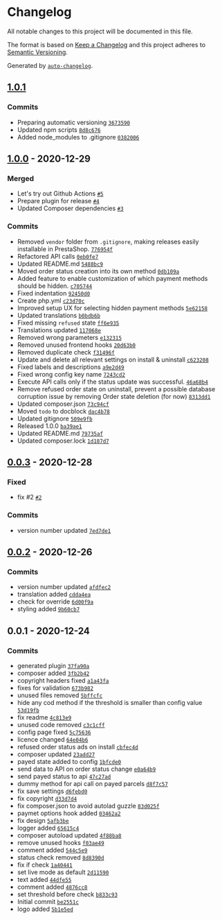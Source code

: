 # Changelog

All notable changes to this project will be documented in this file.

The format is based on [Keep a Changelog](https://keepachangelog.com/en/1.0.0/)
and this project adheres to [Semantic Versioning](https://semver.org/spec/v2.0.0.html).

Generated by [`auto-changelog`](https://github.com/CookPete/auto-changelog).

## [1.0.1](https://github.com/rrd108/ps-utanvet-ellenor/compare/1.0.0...1.0.1)

### Commits

- Preparing automatic versioning [`3673590`](https://github.com/rrd108/ps-utanvet-ellenor/commit/3673590ef4955f0fd28c4fc5aac201e41451651d)
- Updated npm scripts [`8d8c676`](https://github.com/rrd108/ps-utanvet-ellenor/commit/8d8c676dd87724bf4e41ae2cd38ecf3d64303cce)
- Added node_modules to .gitignore [`0382006`](https://github.com/rrd108/ps-utanvet-ellenor/commit/038200649bd9e13e98568adaec150982a9c9dd5b)

## [1.0.0](https://github.com/rrd108/ps-utanvet-ellenor/compare/0.0.3...1.0.0) - 2020-12-29

### Merged

- Let's try out Github Actions [`#5`](https://github.com/rrd108/ps-utanvet-ellenor/pull/5)
- Prepare plugin for release [`#4`](https://github.com/rrd108/ps-utanvet-ellenor/pull/4)
- Updated Composer dependencies [`#3`](https://github.com/rrd108/ps-utanvet-ellenor/pull/3)

### Commits

- Removed `vendor` folder from `.gitignore`, making releases easily installable in PrestaShop. [`776954f`](https://github.com/rrd108/ps-utanvet-ellenor/commit/776954fdc6dc67939d08ce0cd543c82d1bffe079)
- Refactored API calls [`0eb0fe7`](https://github.com/rrd108/ps-utanvet-ellenor/commit/0eb0fe742aa3cbfe46b345ef3aacdf197e34f868)
- Updated README.md [`5488bc9`](https://github.com/rrd108/ps-utanvet-ellenor/commit/5488bc93f6e5f78e1a3b83c1678a53ce90946090)
- Moved order status creation into its own method [`0db109a`](https://github.com/rrd108/ps-utanvet-ellenor/commit/0db109a9dd3f0b886220703caa64088b61a38846)
- Added feature to enable customization of which payment methods should be hidden. [`c705744`](https://github.com/rrd108/ps-utanvet-ellenor/commit/c7057446ffd90bb0bc9f5b1316fff438f2d54a21)
- Fixed indentation [`92450d0`](https://github.com/rrd108/ps-utanvet-ellenor/commit/92450d0d1ca917841d1ef6b1e4704a95dfb77588)
- Create php.yml [`c23d70c`](https://github.com/rrd108/ps-utanvet-ellenor/commit/c23d70c58e904f2099076272c068cf0671ca073c)
- Improved setup UX for selecting hidden payment methods [`5e62158`](https://github.com/rrd108/ps-utanvet-ellenor/commit/5e621588c428643c690998626108f38d5799c934)
- Updated translations [`b0bdb6b`](https://github.com/rrd108/ps-utanvet-ellenor/commit/b0bdb6bded926025f5a5a375ceb380ea3c24cca3)
- Fixed missing `refused` state [`ff6e935`](https://github.com/rrd108/ps-utanvet-ellenor/commit/ff6e9350843a66c5622d2cdc43b8e577bbdccc57)
- Translations updated [`117068e`](https://github.com/rrd108/ps-utanvet-ellenor/commit/117068e59bd25574b5543b59d8d49df942cde69e)
- Removed wrong parameters [`e132315`](https://github.com/rrd108/ps-utanvet-ellenor/commit/e1323154dc1f1f9f8556c8ed60b2faa006a2297f)
- Removed unused frontend hooks [`20d63b0`](https://github.com/rrd108/ps-utanvet-ellenor/commit/20d63b0d75b6cd1c0aeaef74bc23da7f95fd8372)
- Removed duplicate check [`f31496f`](https://github.com/rrd108/ps-utanvet-ellenor/commit/f31496f44ec097fcb503e6ce08786d63e7c5a507)
- Update and delete all relevant settings on install & uninstall [`c623208`](https://github.com/rrd108/ps-utanvet-ellenor/commit/c623208a1b3e076eea46e673dbf433bd4b1d6210)
- Fixed labels and descriptions [`a9e2d49`](https://github.com/rrd108/ps-utanvet-ellenor/commit/a9e2d4906b36ee5873b8e0c0758095ed47db0971)
- Fixed wrong config key name [`7243cd2`](https://github.com/rrd108/ps-utanvet-ellenor/commit/7243cd2bc274d95b12ec104e878afa70b90a3445)
- Execute API calls only if the status update was successful. [`46a68b4`](https://github.com/rrd108/ps-utanvet-ellenor/commit/46a68b4a7e3770b3ebfe3145ff87cf0106fc3337)
- Remove refused order state on uninstall, prevent a possible database corruption issue by removing Order state deletion (for now) [`8313dd1`](https://github.com/rrd108/ps-utanvet-ellenor/commit/8313dd11645eaad60750aa40cd028e46770b0412)
- Updated composer.json [`73c94cf`](https://github.com/rrd108/ps-utanvet-ellenor/commit/73c94cf21898aa3f0b545d6bac2ad9111119fd21)
- Moved `todo` to docblock [`dac4b78`](https://github.com/rrd108/ps-utanvet-ellenor/commit/dac4b7819ac71eb8a01b5f0f61e63dfa9ddb5047)
- Updated gitignore [`509e9fb`](https://github.com/rrd108/ps-utanvet-ellenor/commit/509e9fb82f55cc6b765648ca25ff09af1e407fc5)
- Released 1.0.0 [`ba39ae1`](https://github.com/rrd108/ps-utanvet-ellenor/commit/ba39ae118766d5c08e18f87566c6203fdbd6f43d)
- Updated README.md [`79735af`](https://github.com/rrd108/ps-utanvet-ellenor/commit/79735afcefeab2dcad70cdca4d8879f50b6d6dd8)
- Updated composer.lock [`1d187d7`](https://github.com/rrd108/ps-utanvet-ellenor/commit/1d187d72b1e8da8cd82e1e059966c12eb8bbaccf)

## [0.0.3](https://github.com/rrd108/ps-utanvet-ellenor/compare/0.0.2...0.0.3) - 2020-12-28

### Fixed

- fix #2 [`#2`](https://github.com/rrd108/ps-utanvet-ellenor/issues/2)

### Commits

- version number updated [`7ed7de1`](https://github.com/rrd108/ps-utanvet-ellenor/commit/7ed7de1b67cc1f3fd3a6f22b122b2e1723df9e4a)

## [0.0.2](https://github.com/rrd108/ps-utanvet-ellenor/compare/0.0.1...0.0.2) - 2020-12-26

### Commits

- version number updated [`afdfec2`](https://github.com/rrd108/ps-utanvet-ellenor/commit/afdfec25c99acae5505fe5c1b88d23f478fb30d8)
- translation added [`cdda4ea`](https://github.com/rrd108/ps-utanvet-ellenor/commit/cdda4eaa0f66f1b48b024308439756aeba75f88a)
- check for override [`6d00f9a`](https://github.com/rrd108/ps-utanvet-ellenor/commit/6d00f9a495ba3523fcc98e209c15cb747cdc7388)
- styling added [`9b60cb7`](https://github.com/rrd108/ps-utanvet-ellenor/commit/9b60cb785c7b6b5d816e049026f6c98ea077d5d3)

## 0.0.1 - 2020-12-24

### Commits

- generated plugin [`37fa90a`](https://github.com/rrd108/ps-utanvet-ellenor/commit/37fa90a021e8af42df6c754d2adad577e3236bac)
- composer added [`3fb2b42`](https://github.com/rrd108/ps-utanvet-ellenor/commit/3fb2b423ea09c42e0930ecb6d32bbef38df50348)
- copyright headers fixed [`a1a43fa`](https://github.com/rrd108/ps-utanvet-ellenor/commit/a1a43fa093c4f92d20cb1216702a96142592e1c0)
- fixes for validation [`673b982`](https://github.com/rrd108/ps-utanvet-ellenor/commit/673b982262b0774382644f0ba5d193b3936c78f1)
- unused files removed [`5bffcfc`](https://github.com/rrd108/ps-utanvet-ellenor/commit/5bffcfcd1fc90a5fe0bb7998fa098c7fa6a067fa)
- hide any cod method if the threshold is smaller than config value [`53d19fb`](https://github.com/rrd108/ps-utanvet-ellenor/commit/53d19fbd19ace3151443593c2e997c1b84326307)
- fix readme [`4c813e9`](https://github.com/rrd108/ps-utanvet-ellenor/commit/4c813e9270c970ed1fdfb4f83e893c8dd58e7821)
- unused code removed [`c3c1cff`](https://github.com/rrd108/ps-utanvet-ellenor/commit/c3c1cff065d594b706c67a5ec58dfc548545c133)
- config page fixed [`5c75636`](https://github.com/rrd108/ps-utanvet-ellenor/commit/5c756368d24b10373650e1bcb6864b1dd74c32e9)
- licence changed [`64e04b6`](https://github.com/rrd108/ps-utanvet-ellenor/commit/64e04b61b3c42f6fa0c1c90b29ae6b7e70ebea4c)
- refused order status ads on install [`cbfec4d`](https://github.com/rrd108/ps-utanvet-ellenor/commit/cbfec4d890809c508142757261f74130b43d72a1)
- composer updated [`23add27`](https://github.com/rrd108/ps-utanvet-ellenor/commit/23add272765347562c637b212695b17e298d564a)
- payed state added to config [`1bfcde0`](https://github.com/rrd108/ps-utanvet-ellenor/commit/1bfcde0f5ed03c3dad4a7d7c91d495b2f9d778b4)
- send data to API on order status change [`e0a64b9`](https://github.com/rrd108/ps-utanvet-ellenor/commit/e0a64b999eabededd9b383349edea1dd2fa94e2f)
- send payed status to api [`47c27ad`](https://github.com/rrd108/ps-utanvet-ellenor/commit/47c27ad73a6bb45b1748c713d4e8e2ea1389c1e9)
- dummy method for api call on payed parcels [`d8f7c57`](https://github.com/rrd108/ps-utanvet-ellenor/commit/d8f7c576e5710f5e45d77937ac787850cb423d0f)
- fix save settings [`d6febd0`](https://github.com/rrd108/ps-utanvet-ellenor/commit/d6febd039b8abe19f49ff279ec0fedadbb8be070)
- fix copyright [`d33d7d4`](https://github.com/rrd108/ps-utanvet-ellenor/commit/d33d7d4ee2a2fdb72adf47c22f0d94206cdb128f)
- fix composer.json to avoid autolad guzzle [`83d025f`](https://github.com/rrd108/ps-utanvet-ellenor/commit/83d025f0fc804542a31f785be3dd9f2eb048561a)
- paymet options hook added [`03462a2`](https://github.com/rrd108/ps-utanvet-ellenor/commit/03462a2ef8cc7c2ee46e4b00cedcd813166d7759)
- fix design [`5afb3be`](https://github.com/rrd108/ps-utanvet-ellenor/commit/5afb3bee835d97c4a772aef99beb2f35158e5c00)
- logger added [`65615c4`](https://github.com/rrd108/ps-utanvet-ellenor/commit/65615c444e590cb3f161104c3dfc8731208e493a)
- composer autoload updated [`4f88ba8`](https://github.com/rrd108/ps-utanvet-ellenor/commit/4f88ba894b31bcb1431bc5d7ee1688aa63ec62f8)
- remove unused hooks [`f03ae49`](https://github.com/rrd108/ps-utanvet-ellenor/commit/f03ae497c655f83686f6b767f3eb92de0e5e5922)
- comment added [`544c5e9`](https://github.com/rrd108/ps-utanvet-ellenor/commit/544c5e96e371daf4f4d603fd6a68a6eccc9c9fcb)
- status check removed [`8d8390d`](https://github.com/rrd108/ps-utanvet-ellenor/commit/8d8390d02f28761d34c43f877dfbf7160ec7c463)
- fix if check [`1a40441`](https://github.com/rrd108/ps-utanvet-ellenor/commit/1a4044109485306e051319fbade8ff5c5e968607)
- set live mode as default [`2d11590`](https://github.com/rrd108/ps-utanvet-ellenor/commit/2d11590bb952ef7ee7227ee5e957da874d7e5f25)
- text added [`44dfe55`](https://github.com/rrd108/ps-utanvet-ellenor/commit/44dfe552d9ff374af311be6fe70eb4fc8218271f)
- comment added [`4876cc8`](https://github.com/rrd108/ps-utanvet-ellenor/commit/4876cc842b0e9aa5234f3d4f1bc8bd425be268ec)
- set threshold before check [`b833c93`](https://github.com/rrd108/ps-utanvet-ellenor/commit/b833c9325d830c0f8e230b0b54d84ec72fc7099b)
- Initial commit [`be2551c`](https://github.com/rrd108/ps-utanvet-ellenor/commit/be2551c07e1d0b9efae3d3577e579417498976b8)
- logo added [`5b1e5ed`](https://github.com/rrd108/ps-utanvet-ellenor/commit/5b1e5ed2aa13ab3013030a806bbcc4231e22609a)
